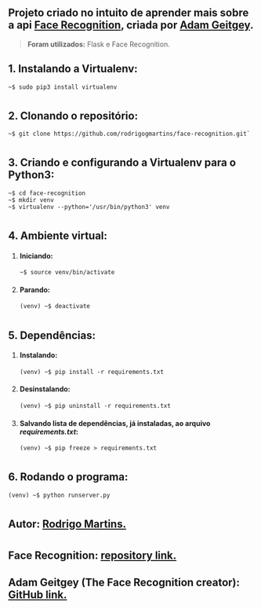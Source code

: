 ## Projeto criado no intuito de aprender mais sobre a api [Face Recognition](https://github.com/ageitgey/face_recognition), criada por [Adam Geitgey](https://github.com/ageitgey). 

> **Foram utilizados:** Flask e Face Recognition.
 

## 1. Instalando a Virtualenv:
```
~$ sudo pip3 install virtualenv
```
#
## 2. Clonando o repositório:
```
~$ git clone https://github.com/rodrigogmartins/face-recognition.git`
```
#
## 3. Criando e configurando a Virtualenv para o Python3:
```
~$ cd face-recognition
~$ mkdir venv
~$ virtualenv --python='/usr/bin/python3' venv
```
#
## 4. Ambiente virtual:
   1. #### Iniciando:
        ```
        ~$ source venv/bin/activate
        ```
   1. #### Parando:
        ```
        (venv) ~$ deactivate
        ```
#
## 5. Dependências:
   1. #### Instalando:
        ```
        (venv) ~$ pip install -r requirements.txt
        ```
   1. #### Desinstalando:
        ```
        (venv) ~$ pip uninstall -r requirements.txt
        ```
   1. #### Salvando lista de dependências, já instaladas, ao arquivo *requirements.txt*:
        ```
        (venv) ~$ pip freeze > requirements.txt
        ```
#
## 6. Rodando o programa:
```
(venv) ~$ python runserver.py
```
#
## Autor: [Rodrigo Martins.](https://github.com/ageitgey)
#

## Face Recognition: [repository link.](https://github.com/ageitgey/face_recognition)
## Adam Geitgey (The Face Recognition creator): [GitHub link.](https://github.com/ageitgey)
